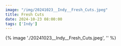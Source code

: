 ```yaml
---
image: "/img/20241023__Indy__Fresh_Cuts.jpeg"
title: Fresh Cuts 
date: 2024-10-23 08:00:00
tags: ['Indy']
---
```

{% image './20241023__Indy__Fresh_Cuts.jpeg', '' %}